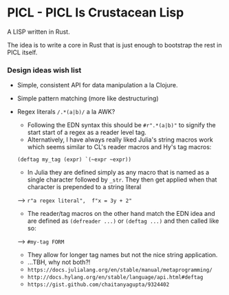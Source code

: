 PICL - PICL Is Crustacean Lisp
==============================

A LISP written in Rust.

The idea is to write a core in Rust that is just enough to bootstrap the rest
in PICL itself.


### Design ideas wish list
- Simple, consistent API for data manipulation a la Clojure.
- Simple pattern matching (more like destructuring)
- Regex literals `/.*(a|b)/` a la AWK?
  - Following the EDN syntax this should be `#r".*(a|b)"` to signify the start
  start of a regex as a reader level tag.
  - Alternatively, I have always really liked Julia's string macros work
  which seems similar to CL's reader macros and Hy's tag macros:
  ```
  (deftag my_tag (expr) `(~expr ~expr))
  ```
  - In Julia they are defined simply as any macro that is named as a single
  character followed by `_str`. They then get applied when that character is
  prepended to a string literal

  --> `r"a regex literal",  f"x = 3y + 2"`

  - The reader/tag macros on the other hand match the EDN idea and are defined
  as `(defreader ...)` or `(deftag ...)` and then called like so:

  --> `#my-tag FORM`

  - They allow for longer tag names but not the nice string application.
  - ...TBH, why not both?!
  - `https://docs.julialang.org/en/stable/manual/metaprogramming/`
  - `http://docs.hylang.org/en/stable/language/api.html#deftag`
  - `https://gist.github.com/chaitanyagupta/9324402`
